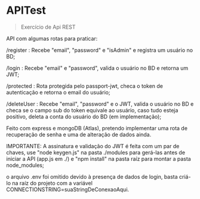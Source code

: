 # APITest
 
>Exercício de Api REST
 
API com algumas rotas para praticar:

/register : Recebe "email", "password" e "isAdmin" e registra um usuário no BD;

/login : Recebe "email" e "password", valida o usuário no BD e retorna um JWT;

/protected : Rota protegida pelo passport-jwt, checa o token de autenticação e retorna o email do usuário;

/deleteUser : Recebe "email", "password" e o JWT, valida o usuário no BD e checa se o campo sub do token equivale ao usuário, caso tudo esteja positivo, deleta a conta do usuário do BD (em implementação);

Feito com express e mongoDB (Atlas), pretendo implementar uma rota de recuperação de senha e uma de alteração de dados ainda.

IMPORTANTE: A assinatura e validação do JWT é feita com um par de chaves, use "node keygen.js" na pasta ./modules para gerá-las antes de iniciar a API (app.js em ./) e "npm install" na pasta raíz para montar a pasta node_modules;

o arquivo .env foi omitido devido à presença de dados de login, basta criá-lo na raíz do projeto com a variável CONNECTIONSTRING=suaStringDeConexaoAqui.